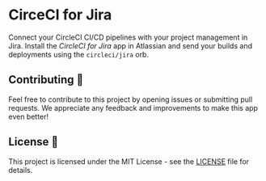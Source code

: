 # CirceCI for Jira

Connect your CircleCI CI/CD pipelines with your project management in Jira. Install the _CircleCI for Jira_ app in Atlassian and send your builds and deployments using the `circleci/jira` orb.

## Contributing 🤝

Feel free to contribute to this project by opening issues or submitting pull requests. We appreciate any feedback and improvements to make this app even better!

## License 📄

This project is licensed under the MIT License - see the [LICENSE](LICENSE) file for details.
